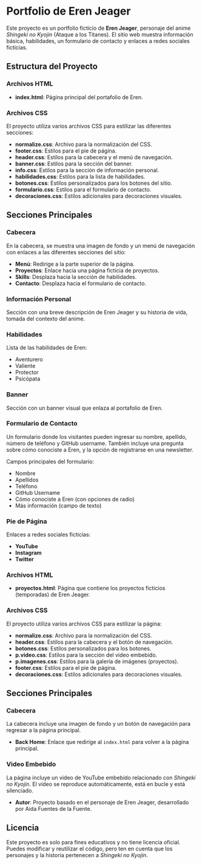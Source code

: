 # Portfolio de Eren Jeager

Este proyecto es un portfolio ficticio de **Eren Jeager**, personaje del anime *Shingeki no Kyojin* (Ataque a los Titanes). El sitio web muestra información básica, habilidades, un formulario de contacto y enlaces a redes sociales ficticias.

## Estructura del Proyecto

### Archivos HTML
- **index.html**: Página principal del portafolio de Eren.

### Archivos CSS
El proyecto utiliza varios archivos CSS para estilizar las diferentes secciones:
- **normalize.css**: Archivo para la normalización del CSS.
- **footer.css**: Estilos para el pie de página.
- **header.css**: Estilos para la cabecera y el menú de navegación.
- **banner.css**: Estilos para la sección del banner.
- **info.css**: Estilos para la sección de información personal.
- **habilidades.css**: Estilos para la lista de habilidades.
- **botones.css**: Estilos personalizados para los botones del sitio.
- **formulario.css**: Estilos para el formulario de contacto.
- **decoraciones.css**: Estilos adicionales para decoraciones visuales.

## Secciones Principales

### Cabecera
En la cabecera, se muestra una imagen de fondo y un menú de navegación con enlaces a las diferentes secciones del sitio:
- **Menú**: Redirige a la parte superior de la página.
- **Proyectos**: Enlace hacia una página ficticia de proyectos.
- **Skills**: Desplaza hacia la sección de habilidades.
- **Contacto**: Desplaza hacia el formulario de contacto.

### Información Personal
Sección con una breve descripción de Eren Jeager y su historia de vida, tomada del contexto del anime.

### Habilidades
Lista de las habilidades de Eren:
- Aventurero
- Valiente
- Protector
- Psicópata

### Banner
Sección con un banner visual que enlaza al portafolio de Eren.

### Formulario de Contacto
Un formulario donde los visitantes pueden ingresar su nombre, apellido, número de teléfono y GitHub username. También incluye una pregunta sobre cómo conociste a Eren, y la opción de registrarse en una newsletter.

Campos principales del formulario:
- Nombre
- Apellidos
- Teléfono
- GitHub Username
- Cómo conociste a Eren (con opciones de radio)
- Más información (campo de texto)

### Pie de Página
Enlaces a redes sociales ficticias:
- **YouTube**
- **Instagram**
- **Twitter**


### Archivos HTML
- **proyectos.html**: Página que contiene los proyectos ficticios (temporadas) de Eren Jeager.

### Archivos CSS
El proyecto utiliza varios archivos CSS para estilizar la página:
- **normalize.css**: Archivo para la normalización del CSS.
- **header.css**: Estilos para la cabecera y el botón de navegación.
- **botones.css**: Estilos personalizados para los botones.
- **p.video.css**: Estilos para la sección del video embebido.
- **p.imagenes.css**: Estilos para la galería de imágenes (proyectos).
- **footer.css**: Estilos para el pie de página.
- **decoraciones.css**: Estilos adicionales para decoraciones visuales.

## Secciones Principales

### Cabecera
La cabecera incluye una imagen de fondo y un botón de navegación para regresar a la página principal.

- **Back Home**: Enlace que redirige al `index.html` para volver a la página principal.

### Video Embebido
La página incluye un video de YouTube embebido relacionado con *Shingeki no Kyojin*. El video se reproduce automáticamente, está en bucle y está silenciado.


- **Autor**: Proyecto basado en el personaje de Eren Jeager, desarrollado por Aida Fuentes de la Fuente.

## Licencia

Este proyecto es solo para fines educativos y no tiene licencia oficial. Puedes modificar y reutilizar el código, pero ten en cuenta que los personajes y la historia pertenecen a *Shingeki no Kyojin*.














